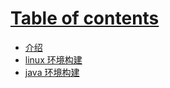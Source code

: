 # [Table of contents](null) 
* [介绍](README.md) 
* [linux 环境构建](linux-env.md) 
* [java 环境构建](dev-env.md) 